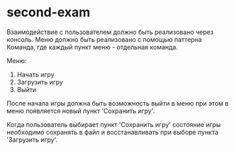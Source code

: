 # second-exam
  
Взаимодействие с пользователем должно быть реализовано через консоль.
Меню должно быть реализовано с помощью паттерна Команда, где каждый пункт меню - отдельная команда.

Меню:
1. Начать игру
2. Загрузить игру
3. Выйти

После начала игры должна быть возможность выйти в меню при этом в меню появляется новый пункт 'Сохранить игру'.

Когда пользователь выбирает пункт 'Сохранить игру' состояние игры необходимо сохранять в файл и
восстанавливать при выборе пункта 'Загрузить игру'.
